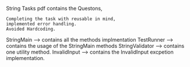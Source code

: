 String Tasks pdf contains the Questons,

	Completing the task with reusable in mind,
	implemented error handling.
	Avoided Hardcoding. 
	
StringMain --> contains all the methods implmentation
TestRunner --> contains the usage of the StringMain methods
StringValidator --> contains one utility method.
InvalidInput --> contains the InvalidInput excpetion implementation.

